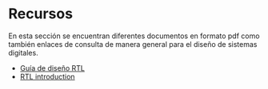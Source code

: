 # Recursos

En esta sección se encuentran diferentes documentos en formato pdf
como también enlaces de consulta de manera general para el diseño
de sistemas digitales.

* [Guía de diseño RTL](https://www.wevolver.com/article/rtl-design-a-comprehensive-guide-to-unlocking-the-power-of-register-transfer-level-design)
* [RTL introduction](https://classes.engineering.wustl.edu/2006/fall/jee2600/rtl/rtl.html)
